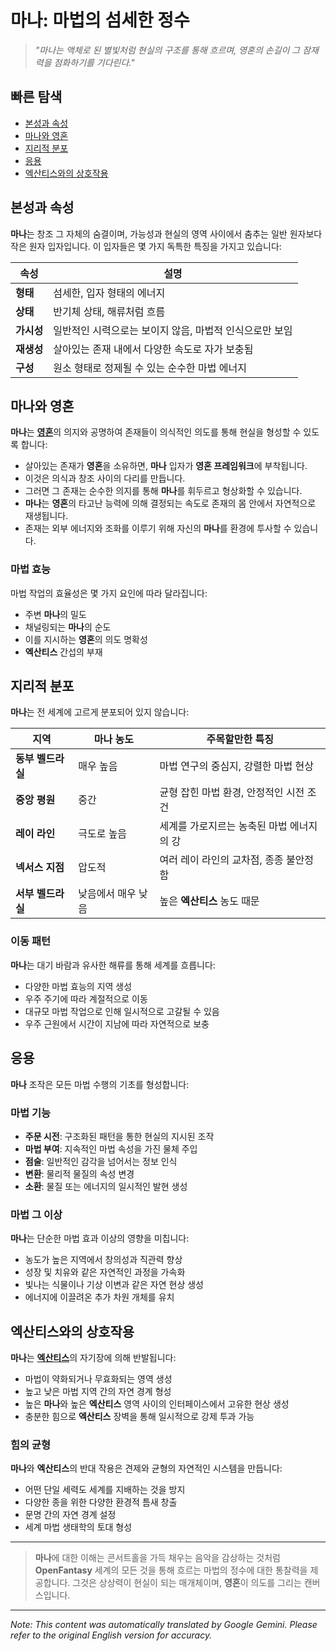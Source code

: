 # **마나**: 마법의 섬세한 정수

> *"마나는 액체로 된 별빛처럼 현실의 구조를 통해 흐르며, 영혼의 손길이 그 잠재력을 점화하기를 기다린다."*

## 빠른 탐색

- [본성과 속성](#nature-and-properties)
- [마나와 영혼](#mana-and-soul)
- [지리적 분포](#geographic-distribution)
- [응용](#applications)
- [엑산티스와의 상호작용](#interaction-with-exanthis)

## 본성과 속성

**마나**는 창조 그 자체의 숨결이며, 가능성과 현실의 영역 사이에서 춤추는 일반 원자보다 작은 원자 입자입니다. 이 입자들은 몇 가지 독특한 특징을 가지고 있습니다:

| 속성 | 설명 |
|----------|-------------|
| **형태** | 섬세한, 입자 형태의 에너지 |
| **상태** | 반기체 상태, 해류처럼 흐름 |
| **가시성** | 일반적인 시력으로는 보이지 않음, 마법적 인식으로만 보임 |
| **재생성** | 살아있는 존재 내에서 다양한 속도로 자가 보충됨 |
| **구성** | 원소 형태로 정제될 수 있는 순수한 마법 에너지 |

## 마나와 영혼

**마나**는 [**영혼**](/codex/Basic/Soul.md)의 의지와 공명하여 존재들이 의식적인 의도를 통해 현실을 형성할 수 있도록 합니다:

- 살아있는 존재가 **영혼**을 소유하면, **마나** 입자가 **영혼 프레임워크**에 부착됩니다.
- 이것은 의식과 창조 사이의 다리를 만듭니다.
- 그러면 그 존재는 순수한 의지를 통해 **마나**를 휘두르고 형상화할 수 있습니다.
- **마나**는 **영혼**의 타고난 능력에 의해 결정되는 속도로 존재의 몸 안에서 자연적으로 재생됩니다.
- 존재는 외부 에너지와 조화를 이루기 위해 자신의 **마나**를 환경에 투사할 수 있습니다.

### 마법 효능

마법 작업의 효율성은 몇 가지 요인에 따라 달라집니다:

- 주변 **마나**의 밀도
- 채널링되는 **마나**의 순도
- 이를 지시하는 **영혼**의 의도 명확성
- **엑산티스** 간섭의 부재

## 지리적 분포

**마나**는 전 세계에 고르게 분포되어 있지 않습니다:

| 지역 | 마나 농도 | 주목할만한 특징 |
|--------|-------------------|------------------|
| **동부 벨드라실** | 매우 높음 | 마법 연구의 중심지, 강렬한 마법 현상 |
| **중앙 평원** | 중간 | 균형 잡힌 마법 환경, 안정적인 시전 조건 |
| **레이 라인** | 극도로 높음 | 세계를 가로지르는 농축된 마법 에너지의 강 |
| **넥서스 지점** | 압도적 | 여러 레이 라인의 교차점, 종종 불안정함 |
| **서부 벨드라실** | 낮음에서 매우 낮음 | 높은 **엑산티스** 농도 때문 |

### 이동 패턴

**마나**는 대기 바람과 유사한 해류를 통해 세계를 흐릅니다:

- 다양한 마법 효능의 지역 생성
- 우주 주기에 따라 계절적으로 이동
- 대규모 마법 작업으로 인해 일시적으로 고갈될 수 있음
- 우주 근원에서 시간이 지남에 따라 자연적으로 보충

## 응용

**마나** 조작은 모든 마법 수행의 기초를 형성합니다:

### 마법 기능

- **주문 시전**: 구조화된 패턴을 통한 현실의 지시된 조작
- **마법 부여**: 지속적인 마법 속성을 가진 물체 주입
- **점술**: 일반적인 감각을 넘어서는 정보 인식
- **변환**: 물리적 물질의 속성 변경
- **소환**: 물질 또는 에너지의 일시적인 발현 생성

### 마법 그 이상

**마나**는 단순한 마법 효과 이상의 영향을 미칩니다:

- 농도가 높은 지역에서 창의성과 직관력 향상
- 성장 및 치유와 같은 자연적인 과정을 가속화
- 빛나는 식물이나 기상 이변과 같은 자연 현상 생성
- 에너지에 이끌려온 추가 차원 개체를 유치

## 엑산티스와의 상호작용

**마나**는 [**엑산티스**](/codex/Basic/Exanthis.md)의 자기장에 의해 반발됩니다:

- 마법이 약화되거나 무효화되는 영역 생성
- 높고 낮은 마법 지역 간의 자연 경계 형성
- 높은 **마나**와 높은 **엑산티스** 영역 사이의 인터페이스에서 고유한 현상 생성
- 충분한 힘으로 **엑산티스** 장벽을 통해 일시적으로 강제 투과 가능

### 힘의 균형

**마나**와 **엑산티스**의 반대 작용은 견제와 균형의 자연적인 시스템을 만듭니다:

- 어떤 단일 세력도 세계를 지배하는 것을 방지
- 다양한 종을 위한 다양한 환경적 틈새 창출
- 문명 간의 자연 경계 설정
- 세계 마법 생태학의 토대 형성

---

> **마나**에 대한 이해는 콘서트홀을 가득 채우는 음악을 감상하는 것처럼 **OpenFantasy** 세계의 모든 것을 통해 흐르는 마법의 정수에 대한 통찰력을 제공합니다. 그것은 상상력이 현실이 되는 매개체이며, **영혼**이 의도를 그리는 캔버스입니다.


---
_Note: This content was automatically translated by Google Gemini. Please refer to the original English version for accuracy._